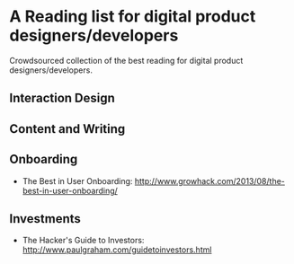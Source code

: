 A Reading list for digital product designers/developers
===============

Crowdsourced collection of the best reading for digital product designers/developers.

Interaction Design
-----------

Content and Writing
-----------

Onboarding
-----------
* The Best in User Onboarding: http://www.growhack.com/2013/08/the-best-in-user-onboarding/

Investments
-----------
* The Hacker's Guide to Investors: http://www.paulgraham.com/guidetoinvestors.html
